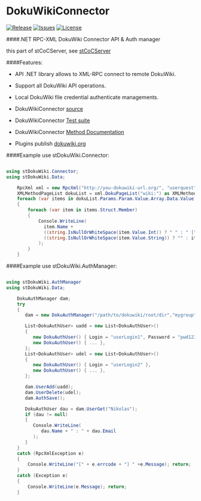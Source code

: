 # DokuWikiConnector
[![Release](https://img.shields.io/github/release/PetersSharp/DokuWikiConnector.svg?style=flat)](https://github.com/PetersSharp/DokuWikiConnector/releases/latest)
[![Issues](https://img.shields.io/github/issues/PetersSharp/stCoCServer.svg?style=flat)](https://github.com/PetersSharp/stCoCServer/issues)
[![License](http://img.shields.io/:license-mit-blue.svg)](https://github.com/PetersSharp/stCoCServer/blob/master/LICENSE)

####.NET RPC-XML DokuWiki Connector API &amp; Auth manager

 this part of stCoCServer, see [stCoCServer](https://github.com/PetersSharp/stCoCServer)

####Features:

* API .NET library allows to XML-RPC connect to remote DokuWiki.
* Support all DokuWiki API operations.
* Local DokuWiki file credential authenticate managements.

* DokuWikiConnector [source](https://github.com/PetersSharp/stCoCServer/tree/master/stCoCServer/stExtLib/stDokuWikiConnector-dll)
* DokuWikiConnector [Test suite](https://github.com/PetersSharp/stCoCServer/tree/master/stCoCServer/stTest/TestDokuWikiConnector)
* DokuWikiConnector [Method Documentation](https://github.com/PetersSharp/stCoCServer/tree/master/stCoCServer/stExtLib/stDokuWikiConnector-dll/Doc)
* Plugins publish   [dokuwiki.org](https://www.dokuwiki.org/plugins:stdokuwikiconnector?s[]=dokuwikiconnector)

####Example use stDokuWiki.Connector:

```csharp

using stDokuWiki.Connector;
using stDokuWiki.Data;

    RpcXml xml = new RpcXml("http://you-dokuwiki-url.org/", "userquest", "userquest");
    XMLMethodPageList dokuList = xml.DokuPageList("wiki:") as XMLMethodPageList;
    foreach (var items in dokuList.Params.Param.Value.Array.Data.Value)
    {
        foreach (var item in items.Struct.Member)
        {
            Console.WriteLine(
              item.Name +
              ((string.IsNullOrWhiteSpace(item.Value.Int)) ? " " : " [" + item.Value.Int + "] ") +
              ((string.IsNullOrWhiteSpace(item.Value.String)) ? "" : item.Value.String)
            );
        }
    }

```

####Example use stDokuWiki.AuthManager:

```csharp

using stDokuWiki.AuthManager
using stDokuWiki.Data;

    DokuAuthManager dam;
    try
    {
       dam = new DokuAuthManager("/path/to/dokuwiki/root/dir","mygroup");

       List<DokuAuthUser> uadd = new List<DokuAuthUser>()
       {
          new DokuAuthUser() { Login = "userLogin1", Password = "pwd1234", Name = "Nikolas", Email = "Nikolas@nomail.com", Group = "personalGroup"},
          new DokuAuthUser() { ... },
       };
       List<DokuAuthUser> udel = new List<DokuAuthUser>()
       {
          new DokuAuthUser() { Login = "userLogin2" },
          new DokuAuthUser() { ... },
       };

       dam.UserAdd(uadd);
       dam.UserDelete(udel);
       dam.AuthSave();

       DokuAuthUser dau = dam.UserGet("Nikolas");
       if (dau != null)
       {
          Console.WriteLine(
             dau.Name + " : " + dau.Email
          );
       }
    }
    catch (RpcXmlException e)
    {
        Console.WriteLine("[" + e.errcode + "] " +e.Message); return;
    }
    catch (Exception e)
    {
        Console.WriteLine(e.Message); return;
    }

```
